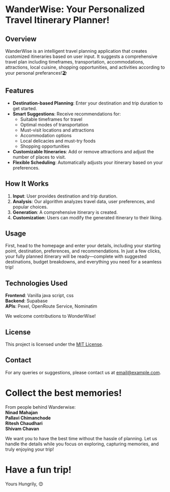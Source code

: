 # WanderWise: Your Personalized Travel Itinerary Planner!

## Overview

WanderWise is an intelligent travel planning application that creates customized itineraries based on user input. It suggests a comprehensive travel plan including timeframes, transportation, accommodations, attractions, local cuisine, shopping opportunities, and activities according to your personal preferances!🏖️

## Features

- **Destination-based Planning**: Enter your destination and trip duration to get started.
- **Smart Suggestions**: Receive recommendations for:
  - Suitable timeframes for travel
  - Optimal modes of transportation
  - Must-visit locations and attractions
  - Accommodation options
  - Local delicacies and must-try foods
  - Shopping opportunities
- **Customizable Itineraries**: Add or remove attractions and adjust the number of places to visit.
- **Flexible Scheduling**: Automatically adjusts your itinerary based on your preferences.

## How It Works

1. **Input**: User provides destination and trip duration.
2. **Analysis**: Our algorithm analyzes travel data, user preferences, and popular choices.
3. **Generation**: A comprehensive itinerary is created.
4. **Customization**: Users can modify the generated itinerary to their liking.

## Usage

First, head to the homepage and enter your details, including your starting point, destination, preferences, and recommendations. In just a few clicks, your fully planned itinerary will be ready—complete with suggested destinations, budget breakdowns, and everything you need for a seamless trip!

## Technologies Used

**Frontend**: Vanilla java script, css  
**Backend**: Supabase  
**APIs**: Pexel, OpenRoute Service, Nominatim  


We welcome contributions to WonderWise!

## License

This project is licensed under the [MIT License](LICENSE).

## Contact

For any queries or suggestions, please contact us at [email@example.com](mailto:email@example.com).


# Collect the best memories! 

From people behind Wanderwise:  
**Ninad Mahajan**  
**Pallavi Chimanchode**  
**Ritesh Chaudhari**  
**Shivam Chavan**  

We want you to have the best time without the hassle of planning. Let us handle the details while you focus on exploring, capturing memories, and truly enjoying your trip!

# Have a fun trip!

Yours Hungrily, 
😊

